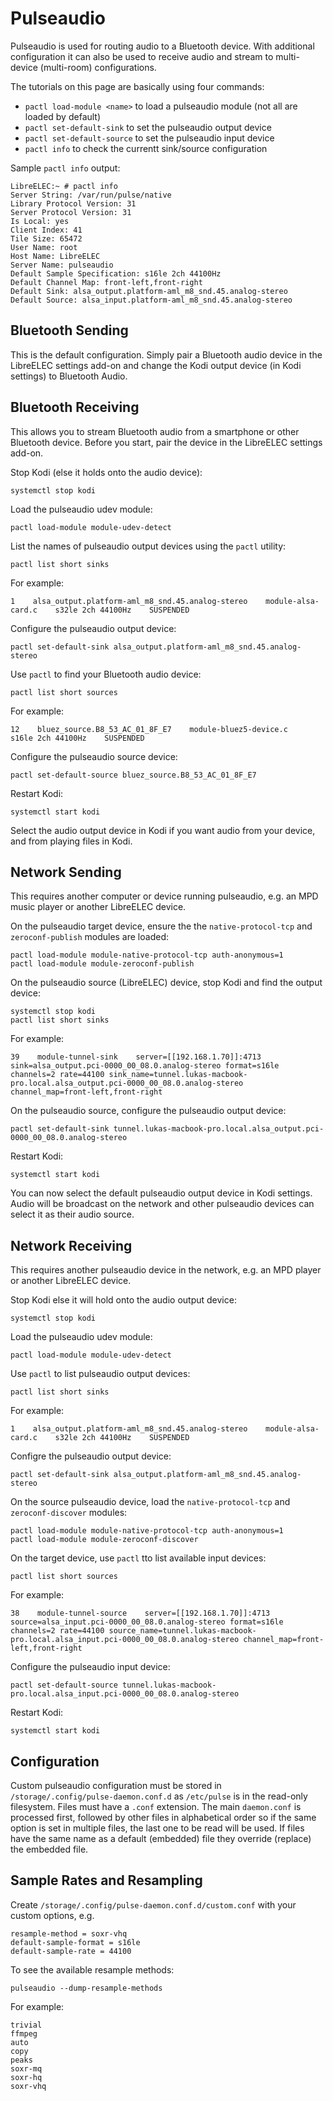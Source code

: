# Pulseaudio

Pulseaudio is used for routing audio to a Bluetooth device. With additional configuration it can also be used to receive audio and stream to multi-device \(multi-room\) configurations.

The tutorials on this page are basically using four commands:

* `pactl load-module <name>` to load a pulseaudio module \(not all are loaded by default\)
* `pactl set-default-sink` to set the pulseaudio output device
* `pactl set-default-source` to set the pulseaudio input device
* `pactl info` to check the currentt sink/source configuration

Sample `pactl info` output:

```text
LibreELEC:~ # pactl info
Server String: /var/run/pulse/native
Library Protocol Version: 31
Server Protocol Version: 31
Is Local: yes
Client Index: 41
Tile Size: 65472
User Name: root
Host Name: LibreELEC
Server Name: pulseaudio
Default Sample Specification: s16le 2ch 44100Hz
Default Channel Map: front-left,front-right
Default Sink: alsa_output.platform-aml_m8_snd.45.analog-stereo
Default Source: alsa_input.platform-aml_m8_snd.45.analog-stereo
```

## Bluetooth Sending

This is the default configuration. Simply pair a Bluetooth audio device in the LibreELEC settings add-on and change the Kodi output device \(in Kodi settings\) to Bluetooth Audio.

## Bluetooth Receiving

This allows you to stream Bluetooth audio from a smartphone or other Bluetooth device. Before you start, pair the device in the LibreELEC settings add-on.

Stop Kodi \(else it holds onto the audio device\):

```text
systemctl stop kodi
```

Load the pulseaudio udev module:

```text
pactl load-module module-udev-detect
```

List the names of pulseaudio output devices using the `pactl` utility:

```text
pactl list short sinks
```

For example:

```text
1    alsa_output.platform-aml_m8_snd.45.analog-stereo    module-alsa-card.c    s32le 2ch 44100Hz    SUSPENDED
```

Configure the pulseaudio output device:

```text
pactl set-default-sink alsa_output.platform-aml_m8_snd.45.analog-stereo
```

Use `pactl` to find your Bluetooth audio device:

```text
pactl list short sources
```

For example:

```text
12    bluez_source.B8_53_AC_01_8F_E7    module-bluez5-device.c    s16le 2ch 44100Hz    SUSPENDED
```

Configure the pulseaudio source device:

```text
pactl set-default-source bluez_source.B8_53_AC_01_8F_E7
```

Restart Kodi:

```text
systemctl start kodi
```

Select the audio output device in Kodi if you want audio from your device, and from playing files in Kodi.

## Network Sending

This requires another computer or device running pulseaudio, e.g. an MPD music player or another LibreELEC device.

On the pulseaudio target device, ensure the the `native-protocol-tcp` and `zeroconf-publish` modules are loaded:

```text
pactl load-module module-native-protocol-tcp auth-anonymous=1
pactl load-module module-zeroconf-publish
```

On the pulseaudio source \(LibreELEC\) device, stop Kodi and find the output device:

```text
systemctl stop kodi
pactl list short sinks
```

For example:

```text
39    module-tunnel-sink    server=[[192.168.1.70]]:4713 sink=alsa_output.pci-0000_00_08.0.analog-stereo format=s16le channels=2 rate=44100 sink_name=tunnel.lukas-macbook-pro.local.alsa_output.pci-0000_00_08.0.analog-stereo channel_map=front-left,front-right
```

On the pulseaudio source, configure the pulseaudio output device:

```text
pactl set-default-sink tunnel.lukas-macbook-pro.local.alsa_output.pci-0000_00_08.0.analog-stereo
```

Restart Kodi:

```text
systemctl start kodi
```

You can now select the default pulseaudio output device in Kodi settings. Audio will be broadcast on the network and other pulseaudio devices can select it as their audio source.

## Network Receiving

This requires another pulseaudio device in the network, e.g. an MPD player or another LibreELEC device.

Stop Kodi else it will hold onto the audio output device:

```text
systemctl stop kodi
```

Load the pulseaudio udev module:

```text
pactl load-module module-udev-detect
```

Use `pactl` to list pulseaudio output devices:

```text
pactl list short sinks
```

For example:

```text
1    alsa_output.platform-aml_m8_snd.45.analog-stereo    module-alsa-card.c    s32le 2ch 44100Hz    SUSPENDED
```

Configre the pulseaudio output device:

```text
pactl set-default-sink alsa_output.platform-aml_m8_snd.45.analog-stereo
```

On the source pulseaudio device, load the `native-protocol-tcp` and `zeroconf-discover` modules:

```text
pactl load-module module-native-protocol-tcp auth-anonymous=1
pactl load-module module-zeroconf-discover
```

On the target device, use `pactl` tto list available input devices:

```text
pactl list short sources
```

For example:

```text
38    module-tunnel-source    server=[[192.168.1.70]]:4713 source=alsa_input.pci-0000_00_08.0.analog-stereo format=s16le channels=2 rate=44100 source_name=tunnel.lukas-macbook-pro.local.alsa_input.pci-0000_00_08.0.analog-stereo channel_map=front-left,front-right
```

Configure the pulseaudio input device:

```text
pactl set-default-source tunnel.lukas-macbook-pro.local.alsa_input.pci-0000_00_08.0.analog-stereo
```

Restart Kodi:

```text
systemctl start kodi
```

## Configuration

Custom pulseaudio configuration must be stored in `/storage/.config/pulse-daemon.conf.d` as `/etc/pulse` is in the read-only filesystem. Files must have a `.conf` extension. The main `daemon.conf` is processed first, followed by other files in alphabetical order so if the same option is set in multiple files, the last one to be read will be used. If files have the same name as a default \(embedded\) file they override \(replace\) the embedded file.

## Sample Rates and Resampling

Create `/storage/.config/pulse-daemon.conf.d/custom.conf` with your custom options, e.g.

```text
resample-method = soxr-vhq
default-sample-format = s16le
default-sample-rate = 44100
```

To see the available resample methods:

```text
pulseaudio --dump-resample-methods
```

For example:

```text
trivial
ffmpeg
auto
copy
peaks
soxr-mq
soxr-hq
soxr-vhq
```

